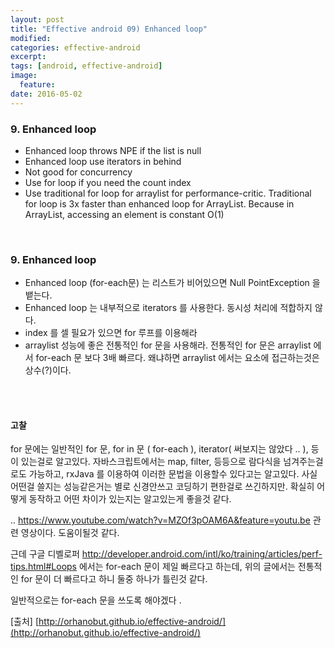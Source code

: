 ```yaml
---
layout: post
title: "Effective android 09) Enhanced loop"
modified:
categories: effective-android
excerpt:
tags: [android, effective-android]
image:
  feature:
date: 2016-05-02
---
```


### 9. Enhanced loop
- Enhanced loop throws NPE if the list is null
- Enhanced loop use iterators in behind
- Not good for concurrency
- Use for loop if you need the count index
- Use traditional for loop for arraylist for performance-critic. Traditional for loop is 3x faster than enhanced loop for ArrayList. Because in ArrayList, accessing an element is constant O(1)

<br> 

### 9. Enhanced loop
- Enhanced loop (for-each문) 는 리스트가 비어있으면 Null PointException 을 뱉는다.
- Enhanced loop 는 내부적으로 iterators 를 사용한다. 동시성 처리에 적합하지 않다.
- index 를 셀 필요가 있으면 for 루프를 이용해라
- arraylist 성능에 좋은 전통적인 for 문을 사용해라. 전통적인 for 문은 arraylist 에서 for-each 문 보다 3배 빠르다. 왜냐하면 arraylist 에서는 요소에 접근하는것은 상수(?)이다. 


<br><br>

#### 고찰
for 문에는 일반적인 for 문, for in 문 ( for-each ), iterator( 써보지는 않았다 .. ), 등이 있는걸로 알고있다.
자바스크립트에서는 map, filter, 등등으로 람다식을 넘겨주는걸로도 가능하고, rxJava 를 이용하여 이러한 문법을 이용할수 있다고는 알고있다. 사실 어떤걸 쓸지는 성능같은거는 별로 신경안쓰고 코딩하기 편한걸로 쓰긴하지만. 확실히 어떻게 동작하고 어떤 차이가 있는지는 알고있는게 좋을것 같다.

..
https://www.youtube.com/watch?v=MZOf3pOAM6A&feature=youtu.be 
관련 영상이다. 도움이될것 같다.


근데 구글 디벨로퍼 http://developer.android.com/intl/ko/training/articles/perf-tips.html#Loops 에서는 for-each 문이 제일 빠르다고 하는데, 위의 글에서는 전통적인 for 문이 더 빠르다고 하니 둘중 하나가 틀린것 같다. 

일반적으로는 for-each 문을 쓰도록 해야겠다 .




[출처] [http://orhanobut.github.io/effective-android/](http://orhanobut.github.io/effective-android/)